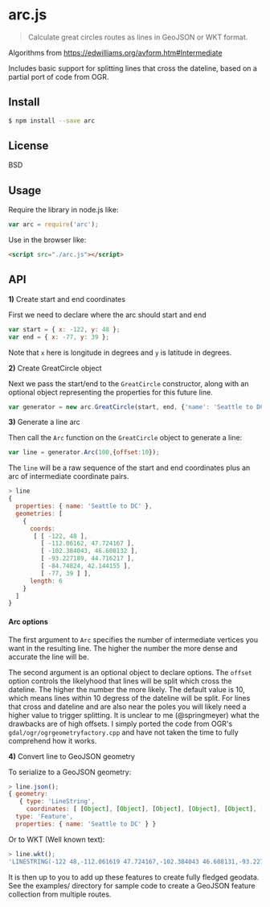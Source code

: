 # arc.js
> Calculate great circles routes as lines in GeoJSON or WKT format.

Algorithms from https://edwilliams.org/avform.htm#Intermediate

Includes basic support for splitting lines that cross the dateline, based on
a partial port of code from OGR.

## Install

```bash
$ npm install --save arc
```

## License

BSD

## Usage

Require the library in node.js like:
```js
var arc = require('arc');
```

Use in the browser like:
```html
<script src="./arc.js"></script>
```

## API

**1)** Create start and end coordinates

First we need to declare where the arc should start and end

```js
var start = { x: -122, y: 48 };
var end = { x: -77, y: 39 };
```

Note that `x` here is longitude in degrees and `y` is latitude in degrees.

**2)** Create GreatCircle object

Next we pass the start/end to the `GreatCircle` constructor, along with an optional object representing the properties for this future line.

```js
var generator = new arc.GreatCircle(start, end, {'name': 'Seattle to DC'});
```

**3)** Generate a line arc

Then call the `Arc` function on the `GreatCircle` object to generate a line:

```js
var line = generator.Arc(100,{offset:10});
```

The `line` will be a raw sequence of the start and end coordinates plus an arc of
intermediate coordinate pairs.

```js
> line
{
  properties: { name: 'Seattle to DC' },
  geometries: [
    {
      coords:
       [ [ -122, 48 ],
         [ -112.06162, 47.724167 ],
         [ -102.384043, 46.608132 ],
         [ -93.227189, 44.716217 ],
         [ -84.74824, 42.144155 ],
         [ -77, 39 ] ],
      length: 6
    }
  ]
}
```

#### Arc options

The first argument to `Arc` specifies the number of intermediate vertices you want in the resulting line. The higher the number the more dense and accurate the line will be.

The second argument is an optional object to declare options. The `offset` option controls the likelyhood that lines will be split which cross the dateline. The higher the number the more likely. The default value is 10, which means lines within 10 degress of the dateline will be split. For lines that cross and dateline and are also near the poles you will likely need a higher value to trigger splitting. It is unclear to me (@springmeyer) what the drawbacks are of high offsets. I simply ported the code from OGR's `gdal/ogr/ogrgeometryfactory.cpp` and have not taken the time to fully comprehend how it works.

**4)** Convert line to GeoJSON geometry

To serialize to a GeoJSON geometry:

```js
> line.json();
{ geometry:
   { type: 'LineString',
     coordinates: [ [Object], [Object], [Object], [Object], [Object], [Object] ] },
  type: 'Feature',
  properties: { name: 'Seattle to DC' } }
```

Or to WKT (Well known text):

```js
> line.wkt();
'LINESTRING(-122 48,-112.061619 47.724167,-102.384043 46.608131,-93.227188 44.716217,-84.748239 42.144155,-77 38.999999)'
```

It is then up to you to add up these features to create fully fledged geodata. See the examples/ directory for sample code to create a GeoJSON feature collection from multiple routes.
